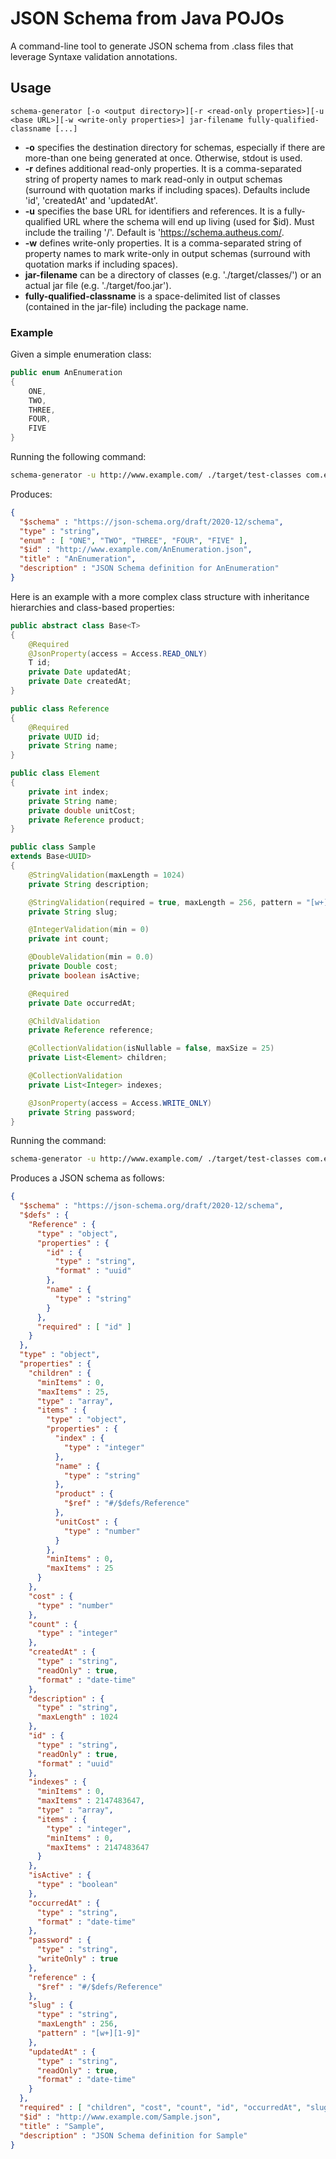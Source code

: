 # JSON Schema from Java POJOs

A command-line tool to generate JSON schema from .class files that leverage Syntaxe validation annotations.

## Usage
```
schema-generator [-o <output directory>][-r <read-only properties>][-u <base URL>][-w <write-only properties>] jar-filename fully-qualified-classname [...]
```

* __-o__ specifies the destination directory for schemas, especially if there are more-than one being generated at once. Otherwise, stdout is used.
* __-r__ defines additional read-only properties. It is a comma-separated string of property names to mark read-only in output schemas (surround with quotation marks if including spaces). Defaults include 'id', 'createdAt' and 'updatedAt'.
* __-u__ specifies the base URL for identifiers and references. It is a fully-qualified URL where the schema will end up living (used for $id). Must include the trailing '/'. Default is 'https://schema.autheus.com/.
* __-w__ defines write-only properties. It is a comma-separated string of property names to mark write-only in output schemas (surround with quotation marks if including spaces).
* __jar-filename__ can be a directory of classes (e.g. './target/classes/') or an actual jar file (e.g. './target/foo.jar').
* __fully-qualified-classname__ is a space-delimited list of classes (contained in the jar-file) including the package name.

### Example
Given a simple enumeration class:

``` java
public enum AnEnumeration
{
	ONE,
	TWO,
	THREE,
	FOUR,
	FIVE
}
```
Running the following command:

``` bash
schema-generator -u http://www.example.com/ ./target/test-classes com.example.AnEnumeration
```

Produces:

``` json
{
  "$schema" : "https://json-schema.org/draft/2020-12/schema",
  "type" : "string",
  "enum" : [ "ONE", "TWO", "THREE", "FOUR", "FIVE" ],
  "$id" : "http://www.example.com/AnEnumeration.json",
  "title" : "AnEnumeration",
  "description" : "JSON Schema definition for AnEnumeration"
}
```

Here is an example with a more complex class structure with inheritance hierarchies and class-based properties:

``` java
public abstract class Base<T>
{
	@Required
	@JsonProperty(access = Access.READ_ONLY)
	T id;
	private Date updatedAt;
	private Date createdAt;
}

public class Reference
{
	@Required
	private UUID id;
	private String name;
}

public class Element
{
	private int index;
	private String name;
	private double unitCost;
	private Reference product;
}

public class Sample
extends Base<UUID>
{
	@StringValidation(maxLength = 1024)
	private String description;

	@StringValidation(required = true, maxLength = 256, pattern = "[w+][1-9]")
	private String slug;

	@IntegerValidation(min = 0)
	private int count;

	@DoubleValidation(min = 0.0)
	private Double cost;
	private boolean isActive;

	@Required
	private Date occurredAt;

	@ChildValidation
	private Reference reference;

	@CollectionValidation(isNullable = false, maxSize = 25)
	private List<Element> children;

	@CollectionValidation
	private List<Integer> indexes;

	@JsonProperty(access = Access.WRITE_ONLY)
	private String password;
}
```
Running the command:

``` bash
schema-generator -u http://www.example.com/ ./target/test-classes com.example.Sample
```

Produces a JSON schema as follows:

``` json
{
  "$schema" : "https://json-schema.org/draft/2020-12/schema",
  "$defs" : {
    "Reference" : {
      "type" : "object",
      "properties" : {
        "id" : {
          "type" : "string",
          "format" : "uuid"
        },
        "name" : {
          "type" : "string"
        }
      },
      "required" : [ "id" ]
    }
  },
  "type" : "object",
  "properties" : {
    "children" : {
      "minItems" : 0,
      "maxItems" : 25,
      "type" : "array",
      "items" : {
        "type" : "object",
        "properties" : {
          "index" : {
            "type" : "integer"
          },
          "name" : {
            "type" : "string"
          },
          "product" : {
            "$ref" : "#/$defs/Reference"
          },
          "unitCost" : {
            "type" : "number"
          }
        },
        "minItems" : 0,
        "maxItems" : 25
      }
    },
    "cost" : {
      "type" : "number"
    },
    "count" : {
      "type" : "integer"
    },
    "createdAt" : {
      "type" : "string",
      "readOnly" : true,
      "format" : "date-time"
    },
    "description" : {
      "type" : "string",
      "maxLength" : 1024
    },
    "id" : {
      "type" : "string",
      "readOnly" : true,
      "format" : "uuid"
    },
    "indexes" : {
      "minItems" : 0,
      "maxItems" : 2147483647,
      "type" : "array",
      "items" : {
        "type" : "integer",
        "minItems" : 0,
        "maxItems" : 2147483647
      }
    },
    "isActive" : {
      "type" : "boolean"
    },
    "occurredAt" : {
      "type" : "string",
      "format" : "date-time"
    },
    "password" : {
      "type" : "string",
      "writeOnly" : true
    },
    "reference" : {
      "$ref" : "#/$defs/Reference"
    },
    "slug" : {
      "type" : "string",
      "maxLength" : 256,
      "pattern" : "[w+][1-9]"
    },
    "updatedAt" : {
      "type" : "string",
      "readOnly" : true,
      "format" : "date-time"
    }
  },
  "required" : [ "children", "cost", "count", "id", "occurredAt", "slug" ],
  "$id" : "http://www.example.com/Sample.json",
  "title" : "Sample",
  "description" : "JSON Schema definition for Sample"
}
```
